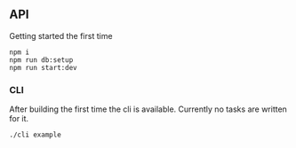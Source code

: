 ## API

Getting started the first time

```
npm i
npm run db:setup
npm run start:dev
```

### CLI

After building the first time the cli is available. Currently no tasks are written for it.

```
./cli example
```
